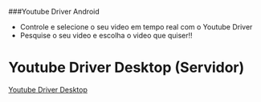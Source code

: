 ###Youtube Driver Android

- Controle e selecione o seu video em tempo real com o Youtube Driver
- Pesquise o seu video e escolha o video que quiser!!

# Youtube Driver Desktop (Servidor)

[Youtube Driver Desktop](https://github.com/ThiagoFelicioAlves/YoutubeDriver_Desktop "Youtube Driver Desktop")
